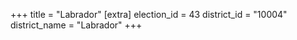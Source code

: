 +++
title = "Labrador"
[extra]
election_id = 43
district_id = "10004"
district_name = "Labrador"
+++
